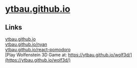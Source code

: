 # [ytbau.github.io](https://ytbau.github.io/) 

## Links

[ytbau.github.io](https://ytbau.github.io/)  
[ytbau.github.io/nyan](https://ytbau.github.io/nyan/)  
[ytbau.github.io/react-pomodoro](https://ytbau.github.io/react-pomodoro/)  
[Play Wolfenstein 3D Game at: https://ytbau.github.io/wolf3d/](https://ytbau.github.io/wolf3d/)  
